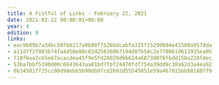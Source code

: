 ```yaml
---
title: A Fistful of Links - February 22, 2021
date: 2021-02-22 00:00:01+00:00
year: 4
edition: 8
links:
- eac9b89b7a34bc58fb6217a9b98f7526bdcabfa315f15299684e41588a957dda
- a11d7f2f083b74fa4d50e80c03d256360b7194d8fb58c2e770061d613935ea05
- f10f6aa2c65e67acacdea45f9e5fd28029d66624a6873d076fbdd158a228fdec
- 53ba7bbf5340d00c6643643aa81bd7fbf24470fdf754a39dd9c38a62d3a4ea92
- 0b34501ff25cc98d98ebb5b90db97cd2692d55545051e59a467015bb981887f9
---
```

